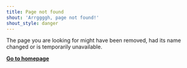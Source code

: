 ```yaml
---
title: Page not found
shout: 'Arrggggh, page not found!'
shout_style: danger
---
```

The page you are looking for might have been removed, had its name changed or is temporarily unavailable.

****[**Go to homepage**](http://alka-wildlife-cs.netlify.com/)****
